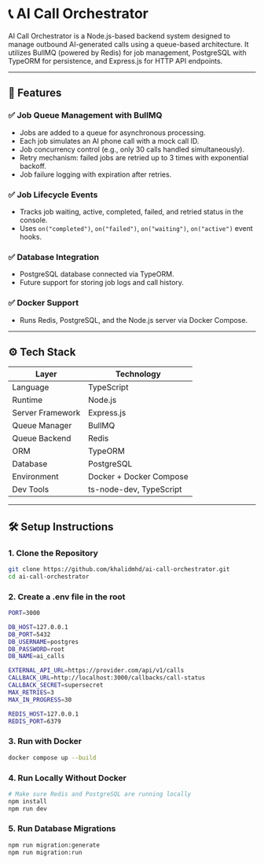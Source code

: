 # 📞 AI Call Orchestrator

AI Call Orchestrator is a Node.js-based backend system designed to manage outbound AI-generated calls using a queue-based architecture. It utilizes BullMQ (powered by Redis) for job management, PostgreSQL with TypeORM for persistence, and Express.js for HTTP API endpoints.

---

## 🚀 Features

### ✅ Job Queue Management with BullMQ
- Jobs are added to a queue for asynchronous processing.
- Each job simulates an AI phone call with a mock call ID.
- Job concurrency control (e.g., only 30 calls handled simultaneously).
- Retry mechanism: failed jobs are retried up to 3 times with exponential backoff.
- Job failure logging with expiration after retries.

### ✅ Job Lifecycle Events
- Tracks job waiting, active, completed, failed, and retried status in the console.
- Uses `on("completed")`, `on("failed")`, `on("waiting")`, `on("active")` event hooks.

### ✅ Database Integration
- PostgreSQL database connected via TypeORM.
- Future support for storing job logs and call history.

### ✅ Docker Support
- Runs Redis, PostgreSQL, and the Node.js server via Docker Compose.

---

## ⚙️ Tech Stack

| Layer           | Technology        |
|----------------|-------------------|
| Language        | TypeScript        |
| Runtime         | Node.js           |
| Server Framework| Express.js        |
| Queue Manager   | BullMQ            |
| Queue Backend   | Redis             |
| ORM             | TypeORM           |
| Database        | PostgreSQL        |
| Environment     | Docker + Docker Compose |
| Dev Tools       | ts-node-dev, TypeScript |

---

## 🛠 Setup Instructions

### 1. Clone the Repository
```bash
git clone https://github.com/khalidmhd/ai-call-orchestrator.git
cd ai-call-orchestrator

```

### 2. Create a .env file in the root
```bash
PORT=3000

DB_HOST=127.0.0.1
DB_PORT=5432
DB_USERNAME=postgres
DB_PASSWORD=root
DB_NAME=ai_calls

EXTERNAL_API_URL=https://provider.com/api/v1/calls
CALLBACK_URL=http://localhost:3000/callbacks/call-status
CALLBACK_SECRET=supersecret
MAX_RETRIES=3
MAX_IN_PROGRESS=30

REDIS_HOST=127.0.0.1
REDIS_PORT=6379

```

### 3. Run with Docker

```bash
docker compose up --build

```

### 4. Run Locally Without Docker
```bash
# Make sure Redis and PostgreSQL are running locally
npm install
npm run dev

```

### 5. Run Database Migrations
```bash
npm run migration:generate
npm run migration:run

```
